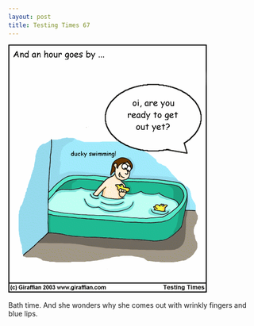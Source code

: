 ```yaml
---
layout: post
title: Testing Times 67
---
```

<img src="/images/tt0067.png">

Bath time. And she wonders why she comes out with wrinkly fingers and blue lips. 